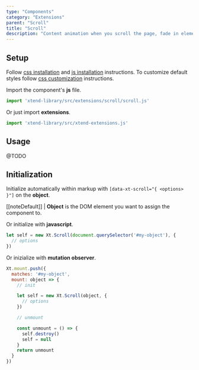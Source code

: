 ```yaml
---
type: "Components"
category: "Extensions"
parent: "Scroll"
title: "Scroll"
description: "Content animation when you scroll the page, fade in elements, parallax."
---
```


## Setup

Follow [css installation](/introduction/getting-started/setup#css-installation) and [js installation](/introduction/getting-started/setup#js-installation) instructions. To customize default styles follow [css customization](/introduction/getting-started/setup#css-customization) instructions.

Import the component's **js** file.

```jsx
import 'xtend-library/src/extensions/scroll/scroll.js'
```

Or just import **extensions**.

```jsx
import 'xtend-library/src/xtend-extensions.js'
```

## Usage

@TODO

## Initialization

Initialize automatically within markup with `[data-xt-scroll="{ <options> }"]` on the **object**.

[[noteDefault]]
| **Object** is the DOM element you want to assign the component to.

Or initialize with **javascript**.

```js
let self = new Xt.Scroll(document.querySelector('#my-object'), {
  // options
})
```

Or inizialize with **mutation observer**.

```js
Xt.mount.push({
  matches: '#my-object',
  mount: object => {
    // init

    let self = new Xt.Scroll(object, {
      // options
    })

    // unmount

    const unmount = () => {
      self.destroy()
      self = null
    }
    return unmount
  }
})
```
